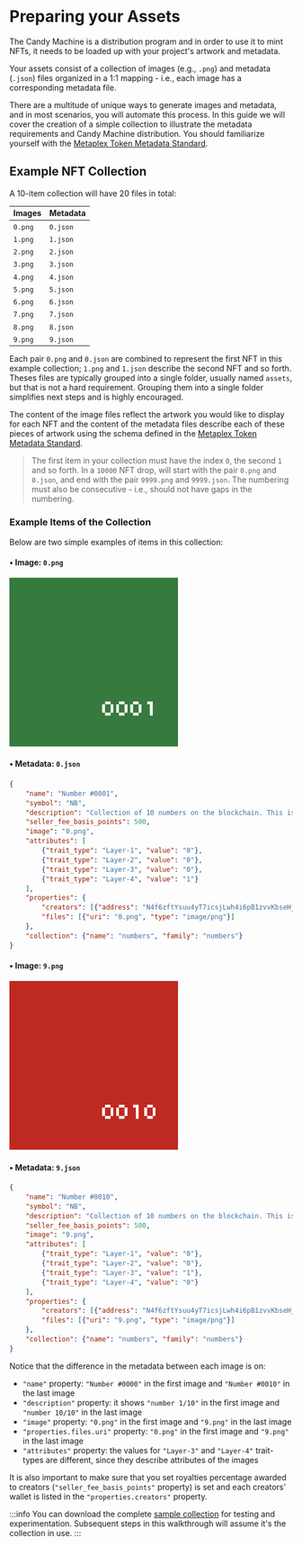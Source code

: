 # Preparing your Assets

The Candy Machine is a distribution program and in order to use it to mint NFTs, it needs to be loaded up with your project's artwork and metadata.

Your assets consist of a collection of images (e.g., `.png`) and metadata (`.json`) files organized in a 1:1 mapping - i.e., each image has a corresponding metadata file.

There are a multitude of unique ways to generate images and metadata, and in most scenarios, you will automate this process. In this guide we will cover the creation of a simple collection to illustrate the metadata requirements and Candy Machine distribution. You should familiarize yourself with the [Metaplex Token Metadata Standard](https://docs.metaplex.com/nft-standard).

## Example NFT Collection

A 10-item collection will have 20 files in total:

| Images | Metadata|
|--------|---------|
|`0.png` | `0.json`|
|`1.png` | `1.json`|
|`2.png` | `2.json`|
|`3.png` | `3.json`|
|`4.png` | `4.json`|
|`5.png` | `5.json`|
|`6.png` | `6.json`|
|`7.png` | `7.json`|
|`8.png` | `8.json`|
|`9.png` | `9.json`|

Each pair `0.png` and `0.json` are combined to represent the first NFT in this example collection; `1.png` and `1.json` describe the second NFT and so forth. Theses files are typically grouped into a single folder, usually named `assets`, but that is not a hard requirement. Grouping them into a single folder simplifies next steps and is highly encouraged.

The content of the image files reflect the artwork you would like to display for each NFT and the content of the metadata files describe each of these pieces of artwork using the schema defined in the [Metaplex Token Metadata Standard](https://docs.metaplex.com/nft-standard).

> The first item in your collection must have the index `0`, the second `1` and so forth. In a `10000` NFT drop, will start with the pair `0.png` and `0.json`, and end with the pair `9999.png` and `9999.json`. The numbering must also be consecutive - i.e., should not have gaps in the numbering.

### Example Items of the Collection

Below are two simple examples of items in this collection:

#### • Image: `0.png`

<img src="./numbers-collection/0.png" width="300">

#### • Metadata: `0.json`

```json
{
    "name": "Number #0001",
    "symbol": "NB",
    "description": "Collection of 10 numbers on the blockchain. This is the number 1/10.",
    "seller_fee_basis_points": 500,
    "image": "0.png",
    "attributes": [
        {"trait_type": "Layer-1", "value": "0"},
        {"trait_type": "Layer-2", "value": "0"}, 
        {"trait_type": "Layer-3", "value": "0"},
        {"trait_type": "Layer-4", "value": "1"}
    ],
    "properties": {
        "creators": [{"address": "N4f6zftYsuu4yT7icsjLwh4i6pB1zvvKbseHj2NmSQw", "share": 100}],
        "files": [{"uri": "0.png", "type": "image/png"}]
    },
    "collection": {"name": "numbers", "family": "numbers"}
}
```

#### • Image: `9.png`

<img src="./numbers-collection/9.png" width="300">

#### • Metadata: `9.json`

```json
{
    "name": "Number #0010",
    "symbol": "NB",
    "description": "Collection of 10 numbers on the blockchain. This is the number 10/10.",
    "seller_fee_basis_points": 500,
    "image": "9.png",
    "attributes": [
        {"trait_type": "Layer-1", "value": "0"},
        {"trait_type": "Layer-2", "value": "0"}, 
        {"trait_type": "Layer-3", "value": "1"},
        {"trait_type": "Layer-4", "value": "0"}
    ],
    "properties": {
        "creators": [{"address": "N4f6zftYsuu4yT7icsjLwh4i6pB1zvvKbseHj2NmSQw", "share": 100}],
        "files": [{"uri": "9.png", "type": "image/png"}]
    },
    "collection": {"name": "numbers", "family": "numbers"}
}
```

Notice that the difference in the metadata between each image is on:

- `"name"` property: `"Number #0000"` in the first image and `"Number #0010"` in the last image
- `"description"` property: it shows `"number 1/10"` in the first image and `"number 10/10"` in the last image
- `"image"` property: `"0.png"` in the first image and `"9.png"` in the last image
- `"properties.files.uri"` property: `"0.png"` in the first image and `"9.png"` in the last image
- `"attributes"` property: the values for `"Layer-3"` and `"Layer-4"` trait-types are different, since they describe attributes of the images

It is also important to make sure that you set royalties percentage awarded to creators (`"seller_fee_basis_points"` property) is set and each creators' wallet is listed in the `"properties.creators"` property.

:::info
You can download the complete [sample collection](numbers-collection.zip) for testing and experimentation. Subsequent steps in this walkthrough will assume it's the collection in use.
:::